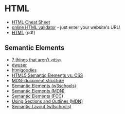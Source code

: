 # HTML

* [HTML Cheat Sheet](https://htmlcheatsheet.com/)
* [online HTML validator](https://validator.w3.org/) - just enter your website's URL!
* [HTML](./learn-html-with-ultimate.pdf) (pdf)

## Semantic Elements

* [7 things that aren't `<div>`](https://medium.com/@zac_heisey/7-alternatives-to-the-div-html-tag-7c888c7b5036)
* [dwuser](http://www.dwuser.com/education/content/an-introduction-to-the-html5-structural-elements/)
* [htmlgoodies](https://www.htmlgoodies.com/html5/markup/developing-in-html5-with-the-new-structure-elements-the-basics.html)
* [HTML5 Semantic Elements vs. CSS](https://stackoverflow.com/questions/16767617/semantic-html5-structure-versus-css-layout-needs)
* [MDN: document structure](https://developer.mozilla.org/en-US/docs/Learn/HTML/Introduction_to_HTML/Document_and_website_structure)
* [Semantic Elements (w3schools)](https://www.w3schools.com/html/html5_semantic_elements.asp)
* [Semantic Elements (MDN)](https://developer.mozilla.org/en-US/docs/Glossary/semantics)
* [Semantic Elements (FCC)](https://guide.freecodecamp.org/html/html5-semantic-elements/)
* [Using Sections and Outlines (MDN)](https://developer.mozilla.org/en-US/docs/Web/Guide/HTML/Using_HTML_sections_and_outlines)
* [Semantic Layout (w3schools)](https://www.w3schools.com/html/html_layout.asp)


